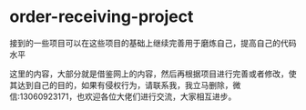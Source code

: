 # order-receiving-project
接到的一些项目可以在这些项目的基础上继续完善用于磨炼自己，提高自己的代码水平

这里的内容，大部分就是借鉴网上的内容，然后再根据项目进行完善或者修改，使其达到自己的目的，如果有侵权行为，请联系我，我立马删除，微信:13060923171，也欢迎各位大佬们进行交流，大家相互进步。